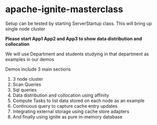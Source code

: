 # apache-ignite-masterclass

Setup can be tested by starting ServerStartup class. This will bring up single node cluster

**Please start App1 App2 and App3 to show data distribution and collocation**

We will use Department and students studying in that department as examples in our demos

Demos include 3 main sections
1. 3 node cluster
2. Scan Queries
3. Sql queries
4. Data distribution and collocation using affinity
5. Compute Tasks to list data stored on each node as an example
6. Continuous query to capture cache entry updates
7. Integrating external storage using cache store adapters
8. And finally using ignite as pure in-memory database